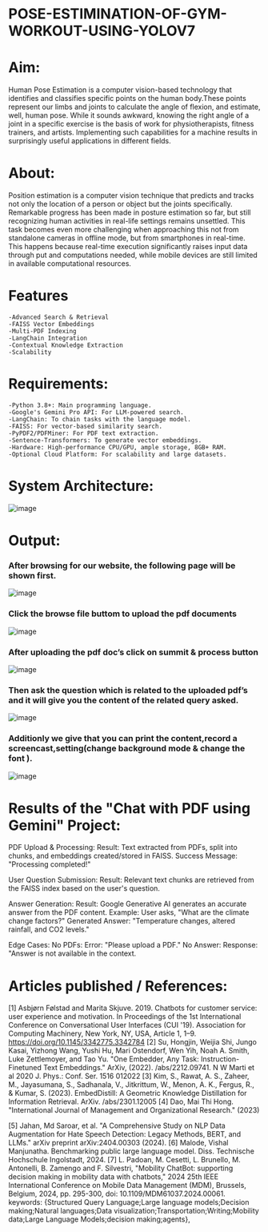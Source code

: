 # POSE-ESTIMINATION-OF-GYM-WORKOUT-USING-YOLOV7

# Aim:
Human Pose Estimation is a computer vision-based technology that identifies and classifies specific points on the human body.These points represent our limbs and joints to calculate the angle of flexion, and estimate, well, human pose. While it sounds awkward, knowing the right angle of a joint in a specific exercise is the basis of work for physiotherapists, fitness trainers, and artists. Implementing such capabilities for a machine results in surprisingly useful applications in different fields.
# About:
Position estimation is a computer vision technique that predicts and tracks not only the location of a person or object but the joints specifically. Remarkable progress has been made in posture estimation
so far, but still recognizing human activities in real-life settings remains unsettled. This task becomes even more challenging when approaching this not from standalone cameras in offline mode, but from 
smartphones in real-time. This happens because real-time execution significantly raises input data through put and computations needed, while mobile devices are still limited in available computational
resources.
# Features
```
-Advanced Search & Retrieval
-FAISS Vector Embeddings
-Multi-PDF Indexing
-LangChain Integration
-Contextual Knowledge Extraction
-Scalability
```
# Requirements:
```
-Python 3.8+: Main programming language.
-Google's Gemini Pro API: For LLM-powered search.
-LangChain: To chain tasks with the language model.
-FAISS: For vector-based similarity search.
-PyPDF2/PDFMiner: For PDF text extraction.
-Sentence-Transformers: To generate vector embeddings.
-Hardware: High-performance CPU/GPU, ample storage, 8GB+ RAM.
-Optional Cloud Platform: For scalability and large datasets.
```
# System Architecture:
![image](https://github.com/user-attachments/assets/ff5ace68-3fd0-4354-b282-c872712f70a6)
# Output:
### After browsing for our website, the following page will be shown first. 
![image](https://github.com/user-attachments/assets/7c288e5f-1784-42c4-ade8-ecd702717239)

### Click the browse file buttom to upload the pdf documents
![image](https://github.com/user-attachments/assets/a2d48321-6658-4746-9e49-3006689d5045)

### After uploading the pdf doc’s click on summit & process button
![image](https://github.com/user-attachments/assets/3a7236a4-62f3-41ff-ade4-a4fc99911cae)

### Then ask the question which is related to the uploaded pdf’s and it will give you the content of the related query asked.
![image](https://github.com/user-attachments/assets/580c1710-2d54-4f89-9caa-6c6f1a425ac1)

### Additionly we give that you can print the content,record a screencast,setting(change background mode & change the font ).  
![image](https://github.com/user-attachments/assets/40020dc2-d9ca-47af-988b-4ed81fc96b0d)

# Results of the "Chat with PDF using Gemini" Project:

PDF Upload & Processing:
Result: Text extracted from PDFs, split into chunks, and embeddings created/stored in FAISS.
Success Message: "Processing completed!"

User Question Submission:
Result: Relevant text chunks are retrieved from the FAISS index based on the user's question.

Answer Generation:
Result: Google Generative AI generates an accurate answer from the PDF content.
Example: User asks, "What are the climate change factors?"
Generated Answer: "Temperature changes, altered rainfall, and CO2 levels."

Edge Cases:
No PDFs: Error: "Please upload a PDF."
No Answer: Response: "Answer is not available in the context.

# Articles published / References:
[1] Asbjørn Følstad and Marita Skjuve. 2019. Chatbots for customer service: user experience and motivation. In Proceedings of the 1st International Conference on Conversational User Interfaces (CUI '19). Association for Computing Machinery, New York, NY, USA, Article 1, 1–9. https://doi.org/10.1145/3342775.3342784
[2] Su, Hongjin, Weijia Shi, Jungo Kasai, Yizhong Wang, Yushi Hu, Mari Ostendorf, Wen Yih, Noah A. Smith, Luke Zettlemoyer, and Tao Yu. "One Embedder, Any Task: Instruction-Finetuned Text Embeddings." ArXiv, (2022). /abs/2212.09741. N W Marti et al 2020 J. Phys.: Conf. Ser. 1516 012022
[3] Kim, S., Rawat, A. S., Zaheer, M., Jayasumana, S., Sadhanala, V., Jitkrittum, W., Menon, A. K., Fergus, R., & Kumar, S. (2023). EmbedDistill: A Geometric Knowledge Distillation for Information Retrieval. ArXiv. /abs/2301.12005 
[4] Dao, Mai Thi Hong. "International Journal of Management and Organizational Research." (2023)

[5] Jahan, Md Saroar, et al. "A Comprehensive Study on NLP Data Augmentation for Hate Speech Detection: Legacy Methods, BERT, and LLMs." arXiv preprint arXiv:2404.00303 (2024).
[6] Malode, Vishal Manjunatha. Benchmarking public large language model. Diss. Technische Hochschule Ingolstadt, 2024.
[7] L. Padoan, M. Cesetti, L. Brunello, M. Antonelli, B. Zamengo and F. Silvestri, "Mobility ChatBot: supporting decision making in mobility data with chatbots," 2024 25th IEEE International Conference on Mobile Data Management (MDM), Brussels, Belgium, 2024, pp. 295-300, doi: 10.1109/MDM61037.2024.00061. keywords: {Structured Query Language;Large language models;Decision making;Natural languages;Data visualization;Transportation;Writing;Mobility data;Large Language Models;decision making;agents},


















